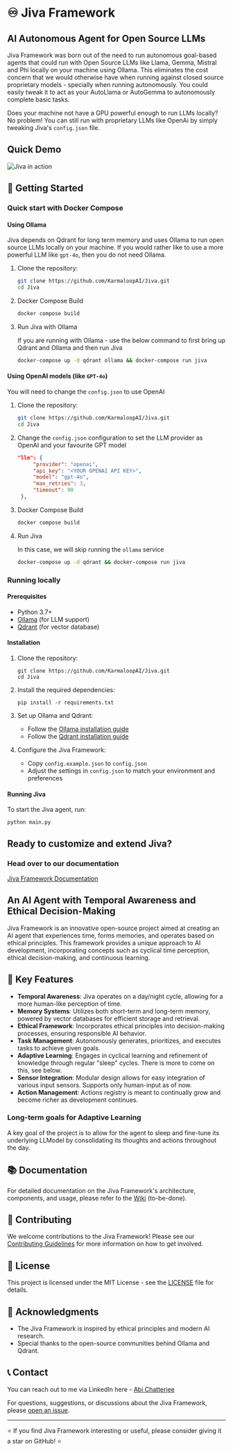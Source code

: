 # ♾️ Jiva Framework

## AI Autonomous Agent for Open Source LLMs
Jiva Framework was born out of the need to run autonomous goal-based agents that could run with Open Source LLMs like Llama, Gemma, Mistral and Phi locally on your machine using Ollama. This eliminates the cost concern that we would otherwise have when running against closed source proprietary models - specially when running autonomously.
You could easily tweak it to act as your AutoLlama or AutoGemma to autonomously complete basic tasks.

Does your machine not have a GPU powerful enough to run LLMs locally? No problem! You can still run with proprietary LLMs like OpenAi by simply tweaking Jiva's ```config.json``` file.

## Quick Demo
![Jiva in action](jiva_demo.gif)

## 🚀 Getting Started

### Quick start with Docker Compose

#### Using Ollama
Jiva depends on Qdrant for long term memory and uses Ollama to run open source LLMs locally on your machine. If you would rather like to use a more powerful LLM like ```gpt-4o```, then you do not need Ollama.

1. Clone the repository:
   ```bash
   git clone https://github.com/KarmaloopAI/Jiva.git
   cd Jiva
   ```
2. Docker Compose Build
   ```bash
   docker compose build
   ```
3. Run Jiva with Ollama
   
   If you are running with Ollama - use the below command to first bring up Qdrant and Ollama and then run Jiva
   ```bash
   docker-compose up -d qdrant ollama && docker-compose run jiva
   ```

#### Using OpenAI models (like ```GPT-4o```)
You will need to change the ```config.json``` to use OpenAI
1. Clone the repository:
   ```bash
   git clone https://github.com/KarmaloopAI/Jiva.git
   cd Jiva
   ```
2. Change the ```config.json``` configuration to set the LLM provider as OpenAI and your favourite GPT model
   ```json
   "llm": {
        "provider": "openai",
        "api_key": "<YOUR OPENAI API KEY>",
        "model": "gpt-4o",
        "max_retries": 3,
        "timeout": 90
    },
   ```
   
3. Docker Compose Build
   ```bash
   docker compose build
   ```
4. Run Jiva
   
   In this case, we will skip running the ```ollama``` service
   ```bash
   docker-compose up -d qdrant && docker-compose run jiva
   ```

### Running locally
#### Prerequisites

- Python 3.7+
- [Ollama](https://ollama.ai/) (for LLM support)
- [Qdrant](https://qdrant.tech/) (for vector database)

#### Installation

1. Clone the repository:
   ```
   git clone https://github.com/KarmaloopAI/Jiva.git
   cd Jiva
   ```

2. Install the required dependencies:
   ```
   pip install -r requirements.txt
   ```

3. Set up Ollama and Qdrant:
   - Follow the [Ollama installation guide](https://github.com/jmorganca/ollama#installation)
   - Follow the [Qdrant installation guide](https://qdrant.tech/documentation/install/)

4. Configure the Jiva Framework:
   - Copy `config.example.json` to `config.json`
   - Adjust the settings in `config.json` to match your environment and preferences

#### Running Jiva

To start the Jiva agent, run:

```
python main.py
```

## Ready to customize and extend Jiva?
### Head over to our documentation
[Jiva Framework Documentation](docs/documentation-index.md)

## An AI Agent with Temporal Awareness and Ethical Decision-Making

Jiva Framework is an innovative open-source project aimed at creating an AI agent that experiences time, forms memories, and operates based on ethical principles. This framework provides a unique approach to AI development, incorporating concepts such as cyclical time perception, ethical decision-making, and continuous learning.

## 🌟 Key Features

- **Temporal Awareness**: Jiva operates on a day/night cycle, allowing for a more human-like perception of time.
- **Memory Systems**: Utilizes both short-term and long-term memory, powered by vector databases for efficient storage and retrieval.
- **Ethical Framework**: Incorporates ethical principles into decision-making processes, ensuring responsible AI behavior.
- **Task Management**: Autonomously generates, prioritizes, and executes tasks to achieve given goals.
- **Adaptive Learning**: Engages in cyclical learning and refinement of knowledge through regular "sleep" cycles. There is more to come on this, see below.
- **Sensor Integration**: Modular design allows for easy integration of various input sensors. Supports only human-input as of now.
- **Action Management**: Actions registry is meant to continually grow and become richer as development continues.

### Long-term goals for Adaptive Learning
A key goal of the project is to allow for the agent to sleep and fine-tune its underlying LLModel by consolidating its thoughts and actions throughout the day.

## 📚 Documentation

For detailed documentation on the Jiva Framework's architecture, components, and usage, please refer to the [Wiki](https://github.com/your-username/jiva-framework/wiki) (to-be-done).

## 🤝 Contributing

We welcome contributions to the Jiva Framework! Please see our [Contributing Guidelines](CONTRIBUTING.md) for more information on how to get involved.

## 📜 License

This project is licensed under the MIT License - see the [LICENSE](LICENSE) file for details.

## 🙏 Acknowledgments

- The Jiva Framework is inspired by ethical principles and modern AI research.
- Special thanks to the open-source communities behind Ollama and Qdrant.

## 📞 Contact

You can reach out to me via LinkedIn here - [Abi Chatterjee](https://www.linkedin.com/in/abi-chatterjee/)

For questions, suggestions, or discussions about the Jiva Framework, please [open an issue](https://github.com/KarmaloopAI/Jiva/issues).

---

⭐ If you find Jiva Framework interesting or useful, please consider giving it a star on GitHub! ⭐
